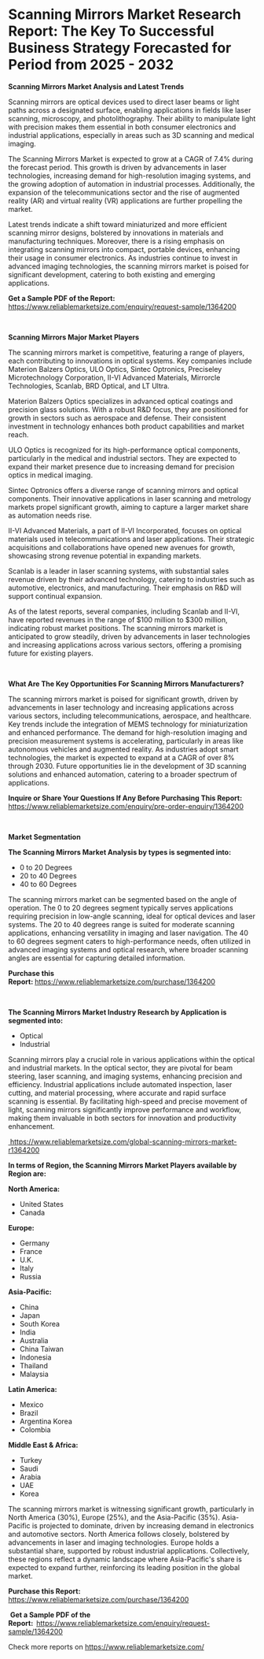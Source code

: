<p><h1>Scanning Mirrors Market Research Report: The Key To Successful Business Strategy Forecasted for Period from 2025 - 2032</h1></p><p><strong>Scanning Mirrors Market Analysis and Latest Trends</strong></p>
<p><p>Scanning mirrors are optical devices used to direct laser beams or light paths across a designated surface, enabling applications in fields like laser scanning, microscopy, and photolithography. Their ability to manipulate light with precision makes them essential in both consumer electronics and industrial applications, especially in areas such as 3D scanning and medical imaging.</p><p>The Scanning Mirrors Market is expected to grow at a CAGR of 7.4% during the forecast period. This growth is driven by advancements in laser technologies, increasing demand for high-resolution imaging systems, and the growing adoption of automation in industrial processes. Additionally, the expansion of the telecommunications sector and the rise of augmented reality (AR) and virtual reality (VR) applications are further propelling the market.</p><p>Latest trends indicate a shift toward miniaturized and more efficient scanning mirror designs, bolstered by innovations in materials and manufacturing techniques. Moreover, there is a rising emphasis on integrating scanning mirrors into compact, portable devices, enhancing their usage in consumer electronics. As industries continue to invest in advanced imaging technologies, the scanning mirrors market is poised for significant development, catering to both existing and emerging applications.</p></p>
<p><strong>Get a Sample PDF of the Report:&nbsp;</strong> <a href="https://www.reliablemarketsize.com/enquiry/request-sample/1364200?utm_campaign=3126&utm_medium=2&utm_source=Github&utm_content=ia&utm_term=10042025&utm_id=scanning-mirrors">https://www.reliablemarketsize.com/enquiry/request-sample/1364200</a></p>
<p>&nbsp;</p>
<p><strong>Scanning Mirrors Major Market Players</strong></p>
<p><p>The scanning mirrors market is competitive, featuring a range of players, each contributing to innovations in optical systems. Key companies include Materion Balzers Optics, ULO Optics, Sintec Optronics, Preciseley Microtechnology Corporation, II-VI Advanced Materials, Mirrorcle Technologies, Scanlab, BRD Optical, and LT Ultra.</p><p>Materion Balzers Optics specializes in advanced optical coatings and precision glass solutions. With a robust R&D focus, they are positioned for growth in sectors such as aerospace and defense. Their consistent investment in technology enhances both product capabilities and market reach.</p><p>ULO Optics is recognized for its high-performance optical components, particularly in the medical and industrial sectors. They are expected to expand their market presence due to increasing demand for precision optics in medical imaging.</p><p>Sintec Optronics offers a diverse range of scanning mirrors and optical components. Their innovative applications in laser scanning and metrology markets propel significant growth, aiming to capture a larger market share as automation needs rise.</p><p>II-VI Advanced Materials, a part of II-VI Incorporated, focuses on optical materials used in telecommunications and laser applications. Their strategic acquisitions and collaborations have opened new avenues for growth, showcasing strong revenue potential in expanding markets.</p><p>Scanlab is a leader in laser scanning systems, with substantial sales revenue driven by their advanced technology, catering to industries such as automotive, electronics, and manufacturing. Their emphasis on R&D will support continual expansion.</p><p>As of the latest reports, several companies, including Scanlab and II-VI, have reported revenues in the range of $100 million to $300 million, indicating robust market positions. The scanning mirrors market is anticipated to grow steadily, driven by advancements in laser technologies and increasing applications across various sectors, offering a promising future for existing players.</p></p>
<p>&nbsp;</p>
<p><strong>What Are The Key Opportunities For Scanning Mirrors Manufacturers?</strong></p>
<p><p>The scanning mirrors market is poised for significant growth, driven by advancements in laser technology and increasing applications across various sectors, including telecommunications, aerospace, and healthcare. Key trends include the integration of MEMS technology for miniaturization and enhanced performance. The demand for high-resolution imaging and precision measurement systems is accelerating, particularly in areas like autonomous vehicles and augmented reality. As industries adopt smart technologies, the market is expected to expand at a CAGR of over 8% through 2030. Future opportunities lie in the development of 3D scanning solutions and enhanced automation, catering to a broader spectrum of applications.</p></p>
<p><strong>Inquire or Share Your Questions If Any Before Purchasing This Report:</strong> <a href="https://www.reliablemarketsize.com/enquiry/pre-order-enquiry/1364200?utm_campaign=3126&utm_medium=2&utm_source=Github&utm_content=ia&utm_term=10042025&utm_id=scanning-mirrors">https://www.reliablemarketsize.com/enquiry/pre-order-enquiry/1364200</a></p>
<p>&nbsp;</p>
<p><strong>Market Segmentation</strong></p>
<p><strong>The Scanning Mirrors Market Analysis by types is segmented into:</strong></p>
<p><ul><li>0 to 20 Degrees</li><li>20 to 40 Degrees</li><li>40 to 60 Degrees</li></ul></p>
<p><p>The scanning mirrors market can be segmented based on the angle of operation. The 0 to 20 degrees segment typically serves applications requiring precision in low-angle scanning, ideal for optical devices and laser systems. The 20 to 40 degrees range is suited for moderate scanning applications, enhancing versatility in imaging and laser navigation. The 40 to 60 degrees segment caters to high-performance needs, often utilized in advanced imaging systems and optical research, where broader scanning angles are essential for capturing detailed information.</p></p>
<p><strong>Purchase this Report:&nbsp;</strong><a href="https://www.reliablemarketsize.com/purchase/1364200?utm_campaign=3126&utm_medium=2&utm_source=Github&utm_content=ia&utm_term=10042025&utm_id=scanning-mirrors">https://www.reliablemarketsize.com/purchase/1364200</a></p>
<p>&nbsp;</p>
<p><strong>The Scanning Mirrors Market Industry Research by Application is segmented into:</strong></p>
<p><ul><li>Optical</li><li>Industrial</li></ul></p>
<p><p>Scanning mirrors play a crucial role in various applications within the optical and industrial markets. In the optical sector, they are pivotal for beam steering, laser scanning, and imaging systems, enhancing precision and efficiency. Industrial applications include automated inspection, laser cutting, and material processing, where accurate and rapid surface scanning is essential. By facilitating high-speed and precise movement of light, scanning mirrors significantly improve performance and workflow, making them invaluable in both sectors for innovation and productivity enhancement.</p></p>
<p><a href="https://www.reliablemarketsize.com/global-scanning-mirrors-market-r1364200?utm_campaign=3126&utm_medium=2&utm_source=Github&utm_content=ia&utm_term=10042025&utm_id=scanning-mirrors">&nbsp;https://www.reliablemarketsize.com/global-scanning-mirrors-market-r1364200</a></p>
<p><strong>In terms of Region, the Scanning Mirrors Market Players available by Region are:</strong></p>
<p>
    <p> <strong> North America: </strong>
        <ul>
            <li>United States</li>
            <li>Canada</li>
        </ul>
        </p> 
    <p> <strong> Europe: </strong>
        <ul>
            <li>Germany</li>
            <li>France</li>
            <li>U.K.</li>
            <li>Italy</li>
            <li>Russia</li>
        </ul>
        </p> 
    <p> <strong> Asia-Pacific: </strong>
        <ul>
            <li>China</li>
            <li>Japan</li>
            <li>South Korea</li>
            <li>India</li>
            <li>Australia</li>
            <li>China Taiwan</li>
            <li>Indonesia</li>
            <li>Thailand</li>
            <li>Malaysia</li>
        </ul>
        </p> 
    <p> <strong> Latin America: </strong>
        <ul>
            <li>Mexico</li>
            <li>Brazil</li>
            <li>Argentina Korea</li>
            <li>Colombia</li>
        </ul>
        </p> 
    <p> <strong> Middle East & Africa: </strong>
        <ul>
            <li>Turkey</li>
            <li>Saudi</li>
            <li>Arabia</li>
            <li>UAE</li>
            <li>Korea</li>
        </ul>
    </p>
    </p>
<p><p>The scanning mirrors market is witnessing significant growth, particularly in North America (30%), Europe (25%), and the Asia-Pacific (35%). Asia-Pacific is projected to dominate, driven by increasing demand in electronics and automotive sectors. North America follows closely, bolstered by advancements in laser and imaging technologies. Europe holds a substantial share, supported by robust industrial applications. Collectively, these regions reflect a dynamic landscape where Asia-Pacific's share is expected to expand further, reinforcing its leading position in the global market.</p></p>
<p><strong>Purchase this Report: </strong><a href="https://www.reliablemarketsize.com/purchase/1364200?utm_campaign=3126&utm_medium=2&utm_source=Github&utm_content=ia&utm_term=10042025&utm_id=scanning-mirrors">https://www.reliablemarketsize.com/purchase/1364200</a></p>
<p>&nbsp;<strong>Get a Sample PDF of the Report:&nbsp;&nbsp;</strong><a href="https://www.reliablemarketsize.com/enquiry/request-sample/1364200?utm_campaign=3126&utm_medium=2&utm_source=Github&utm_content=ia&utm_term=10042025&utm_id=scanning-mirrors">https://www.reliablemarketsize.com/enquiry/request-sample/1364200</a></p>
<p><strong></strong></p>
<p>Check more reports on <a href="https://www.reliablemarketsize.com/?utm_campaign=3126&utm_medium=2&utm_source=Github&utm_content=ia&utm_term=10042025&utm_id=scanning-mirrors">https://www.reliablemarketsize.com/</a></p>